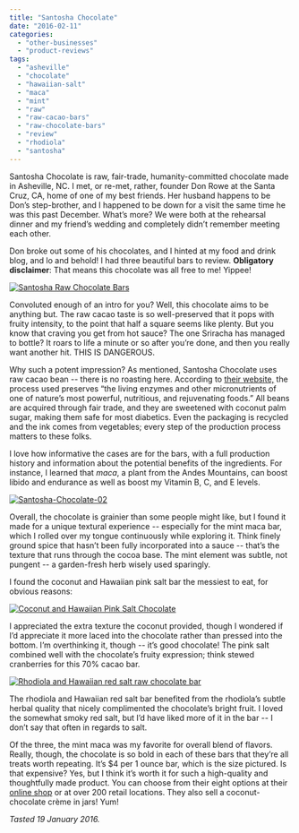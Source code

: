 ```yaml
---
title: "Santosha Chocolate"
date: "2016-02-11"
categories: 
  - "other-businesses"
  - "product-reviews"
tags: 
  - "asheville"
  - "chocolate"
  - "hawaiian-salt"
  - "maca"
  - "mint"
  - "raw"
  - "raw-cacao-bars"
  - "raw-chocolate-bars"
  - "review"
  - "rhodiola"
  - "santosha"
---
```


Santosha Chocolate is raw, fair-trade, humanity-committed chocolate made in Asheville, NC. I met, or re-met, rather, founder Don Rowe at the Santa Cruz, CA, home of one of my best friends. Her husband happens to be Don’s step-brother, and I happened to be down for a visit the same time he was this past December. What’s more? We were both at the rehearsal dinner and my friend’s wedding and completely didn’t remember meeting each other.

Don broke out some of his chocolates, and I hinted at my food and drink blog, and lo and behold! I had three beautiful bars to review. **Obligatory disclaimer**: That means this chocolate was all free to me! Yippee!

[![Santosha Raw Chocolate Bars](http://s3.amazonaws.com/thegourmez-wpmedia/2016/02/Santosha-Chocolate-01-500x376.jpg)](http://s3.amazonaws.com/thegourmez-wpmedia/2016/02/Santosha-Chocolate-01.jpg)

Convoluted enough of an intro for you? Well, this chocolate aims to be anything but. The raw cacao taste is so well-preserved that it pops with fruity intensity, to the point that half a square seems like plenty. But you know that craving you get from hot sauce? The one Sriracha has managed to bottle? It roars to life a minute or so after you’re done, and then you really want another hit. THIS IS DANGEROUS.

Why such a potent impression? As mentioned, Santosha Chocolate uses raw cacao bean -- there is no roasting here. According to [their website,](http://santoshachocolate.com/shop/) the process used preserves “the living enzymes and other micronutrients of one of nature’s most powerful, nutritious, and rejuvenating foods.” All beans are acquired through fair trade, and they are sweetened with coconut palm sugar, making them safe for most diabetics. Even the packaging is recycled and the ink comes from vegetables; every step of the production process matters to these folks.

I love how informative the cases are for the bars, with a full production history and information about the potential benefits of the ingredients. For instance, I learned that _maca_, a plant from the Andes Mountains, can boost libido and endurance as well as boost my Vitamin B, C, and E levels.

[![Santosha-Chocolate-02](http://s3.amazonaws.com/thegourmez-wpmedia/2016/02/Santosha-Chocolate-02-454x500.jpg)](http://s3.amazonaws.com/thegourmez-wpmedia/2016/02/Santosha-Chocolate-02.jpg)

Overall, the chocolate is grainier than some people might like, but I found it made for a unique textural experience -- especially for the mint maca bar, which I rolled over my tongue continuously while exploring it. Think finely ground spice that hasn’t been fully incorporated into a sauce -- that’s the texture that runs through the cocoa base. The mint element was subtle, not pungent -- a garden-fresh herb wisely used sparingly.

I found the coconut and Hawaiian pink salt bar the messiest to eat, for obvious reasons:

[![Coconut and Hawaiian Pink Salt Chocolate](http://s3.amazonaws.com/thegourmez-wpmedia/2016/02/Santosha-Chocolate-03-353x500.jpg)](http://s3.amazonaws.com/thegourmez-wpmedia/2016/02/Santosha-Chocolate-03.jpg)

I appreciated the extra texture the coconut provided, though I wondered if I’d appreciate it more laced into the chocolate rather than pressed into the bottom. I’m overthinking it, though -- it’s good chocolate! The pink salt combined well with the chocolate’s fruity expression; think stewed cranberries for this 70% cacao bar.

[![Rhodiola and Hawaiian red salt raw chocolate bar](http://s3.amazonaws.com/thegourmez-wpmedia/2016/02/Santosha-Chocolate-04-333x500.jpg)](http://s3.amazonaws.com/thegourmez-wpmedia/2016/02/Santosha-Chocolate-04.jpg)

The rhodiola and Hawaiian red salt bar benefited from the rhodiola’s subtle herbal quality that nicely complimented the chocolate’s bright fruit. I loved the somewhat smoky red salt, but I’d have liked more of it in the bar -- I don’t say that often in regards to salt.

Of the three, the mint maca was my favorite for overall blend of flavors. Really, though, the chocolate is so bold in each of these bars that they’re all treats worth repeating. It’s $4 per 1 ounce bar, which is the size pictured. Is that expensive? Yes, but I think it’s worth it for such a high-quality and thoughtfully made product. You can choose from their eight options at their [online shop](http://santoshachocolate.com/shop/) or at over 200 retail locations. They also sell a coconut-chocolate crème in jars! Yum!

_Tasted 19 January 2016._
